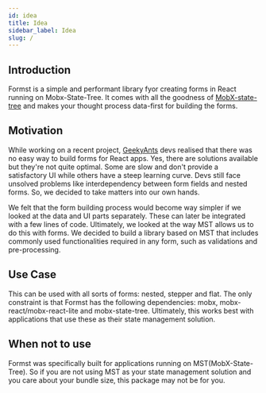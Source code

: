 ```yaml
---
id: idea
title: Idea
sidebar_label: Idea
slug: /
---
```


## Introduction

Formst is a simple and performant library fyor creating forms in React running on Mobx-State-Tree. It comes with all the goodness of [MobX-state-tree](https://mobx-state-tree.js.org/) and makes your thought process data-first for building the forms.

## Motivation

While working on a recent project, [GeekyAnts](https://geekyants.com) devs realised that there was no easy way to build forms for React apps. Yes, there are solutions available but they're not quite optimal. Some are slow and don't provide a satisfactory UI while others have a steep learning curve. Devs still face unsolved problems like interdependency between form fields and nested forms. So, we decided to take matters into our own hands.

We felt that the form building process would become way simpler if we looked at the data and UI parts separately. These can later be integrated with a few lines of code. Ultimately, we looked at the way MST allows us to do this with forms. We decided to build a library based on MST that includes commonly used functionalities required in any form, such as validations and pre-processing.

## Use Case

This can be used with all sorts of forms: nested, stepper and flat. The only constraint is that Formst has the following dependencies: mobx, mobx-react/mobx-react-lite and mobx-state-tree. Ultimately, this works best with applications that use these as their state management solution.

## When not to use

Formst was specifically built for applications running on MST(MobX-State-Tree). So if you are not using MST as your state management solution and you care about your bundle size, this package may not be for you.
